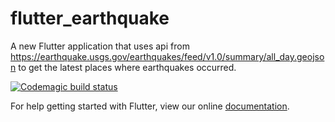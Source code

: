 # flutter_earthquake

A new Flutter application that uses api from https://earthquake.usgs.gov/earthquakes/feed/v1.0/summary/all_day.geojson to get the latest places where earthquakes occurred.

[![Codemagic build status](https://api.codemagic.io/apps/5d1fa19d8a8d580af15b9f8c/5d1fa19d8a8d580af15b9f8b/status_badge.svg)](https://codemagic.io/apps/5d1fa19d8a8d580af15b9f8c/5d1fa19d8a8d580af15b9f8b/latest_build)


For help getting started with Flutter, view our online
[documentation](https://flutter.io/).
